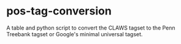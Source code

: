 # pos-tag-conversion
A table and python script to convert the CLAWS tagset to the Penn Treebank tagset or Google's minimal universal tagset.
